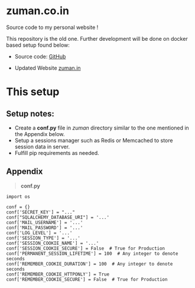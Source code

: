 # zuman.co.in
Source code to my personal website !

This repository is the old one. Further development will be done on docker based setup found below:

* Source code:
[GitHub](https://github.com/zuman/zuman.in)

* Updated Website
[zuman.in](https://zuman.in)

# This setup
## Setup notes:
* Create a **conf.py** file in *zuman* directory similar to the one mentioned in the Appendix below.
* Setup a sessions manager such as Redis or Memcached to store session data in server.
* Fulfill pip requirements as needed.


## Appendix

>**conf.py**
```
import os

conf = {}
conf['SECRET_KEY'] = "..."
conf["SQLALCHEMY_DATABASE_URI"] = '...'
conf['MAIL_USERNAME'] = '...'
conf['MAIL_PASSWORD'] = '...'
conf['LOG_LEVEL'] = '...'
conf['SESSION_TYPE'] = '...'
conf['SESSION_COOKIE_NAME'] = '...'
conf['SESSION_COOKIE_SECURE'] = False  # True for Production
conf['PERMANENT_SESSION_LIFETIME'] = 100  # Any integer to denote seconds
conf['REMEMBER_COOKIE_DURATION'] = 100  # Any integer to denote seconds
conf['REMEMBER_COOKIE_HTTPONLY'] = True
conf['REMEMBER_COOKIE_SECURE'] = False  # True for Production

```
